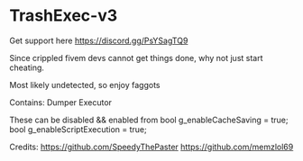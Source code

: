 # TrashExec-v3
Get support here https://discord.gg/PsYSagTQ9

Since crippled fivem devs cannot get things done, why not just start cheating. 

Most likely undetected, so enjoy faggots


Contains:
Dumper
Executor

These can be disabled && enabled from 
bool g_enableCacheSaving = true;
bool g_enableScriptExecution = true;

Credits:
https://github.com/SpeedyThePaster
https://github.com/memzlol69

